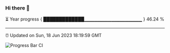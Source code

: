 ### Hi there 👋

⏳ Year progress { █████████████▁▁▁▁▁▁▁▁▁▁▁▁▁▁▁▁▁ } 46.24 %

---

⏰ Updated on Sun, 18 Jun 2023 18:19:59 GMT

![Progress Bar CI](https://github.com/ZhaoGui/ZhaoGui/workflows/Progress%20Bar%20CI/badge.svg)
